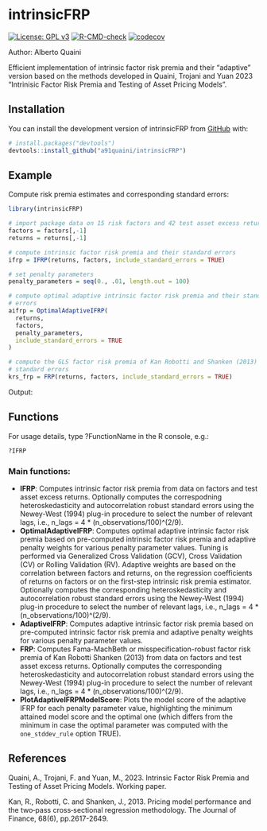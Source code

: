 # intrinsicFRP

<!-- badges: start -->
[![License: GPL v3](https://img.shields.io/badge/License-GPLv3-blue.svg)](https://www.gnu.org/licenses/gpl-3.0)
[![R-CMD-check](https://github.com/a91quaini/intrinsicFRP/actions/workflows/R-CMD-check.yaml/badge.svg)](https://github.com/a91quaini/intrinsicFRP/actions/workflows/R-CMD-check.yaml)
[![codecov](https://codecov.io/gh/a91quaini/adaptiveIFRP/branch/main/graph/badge.svg?token=0F8R40B0FP)](https://codecov.io/gh/a91quaini/intrinsicFRP)
<!-- badges: end -->

Author: Alberto Quaini

Efficient implementation of intrinsic factor risk premia and their
“adaptive” version based on the methods developed in Quaini, Trojani and
Yuan 2023 “Intrinisic Factor Risk Premia and Testing of Asset Pricing
Models”.

## Installation

You can install the development version of intrinsicFRP from
[GitHub](https://github.com/) with:

``` r
# install.packages("devtools")
devtools::install_github("a91quaini/intrinsicFRP")
```

## Example

Compute risk premia estimates and corresponding standard errors:

```R
library(intrinsicFRP)

# import package data on 15 risk factors and 42 test asset excess returns
factors = factors[,-1]
returns = returns[,-1]

# compute intrinsic factor risk premia and their standard errors
ifrp = IFRP(returns, factors, include_standard_errors = TRUE)

# set penalty parameters
penalty_parameters = seq(0., .01, length.out = 100)

# compute optimal adaptive intrinsic factor risk premia and their standard
# errors
aifrp = OptimalAdaptiveIFRP(
  returns,
  factors,
  penalty_parameters,
  include_standard_errors = TRUE
)

# compute the GLS factor risk premia of Kan Robotti and Shanken (2013) and their
# standard errors
krs_frp = FRP(returns, factors, include_standard_errors = TRUE)
```

Output:

<!--<p float="left">
<img src="inst/examples/risk_premia.svg" width="800" />
</p>-->

## Functions

For usage details, type ?FunctionName in the R console, e.g.:

```R
?IFRP
```

### Main functions:

- **IFRP**: Computes intrinsic factor risk premia from data on factors
  and test asset excess returns. Optionally computes the 
  correspodning heteroskedasticity and autocorrelation robust standard errors 
  using the Newey-West (1994) plug-in procedure to select the number of 
  relevant lags, i.e., n_lags = 4 * (n_observations/100)^(2/9).
- **OptimalAdaptiveIFRP**: Computes optimal adaptive intrinsic factor risk 
  premia based on pre-computed intrinsic factor risk premia and adaptive penalty 
  weights for various penalty parameter values. Tuning is performed via
  Generalized Cross Validation (GCV), Cross Validation (CV) or Rolling 
  Validation (RV). Adaptive weights are based on the correlation between factors 
  and returns, on the regression coefficients of returns on factors or on the 
  first-step intrinsic risk premia estimator. Optionally computes the 
  corresponding heteroskedasticity and autocorrelation robust standard errors 
  using the Newey-West (1994) plug-in procedure to select the number of 
  relevant lags, i.e., n_lags = 4 * (n_observations/100)^(2/9).
- **AdaptiveIFRP**: Computes adaptive intrinsic factor risk premia based on
  pre-computed intrinsic factor risk premia and adaptive penalty weights for
  various penalty parameter values.
- **FRP**: Computes Fama-MachBeth or misspecification-robust factor risk
  premia of Kan Robotti Shanken (2013) from data on factors and test
  asset excess returns. Optionally computes the 
  corresponding heteroskedasticity and autocorrelation robust standard errors 
  using the Newey-West (1994) plug-in procedure to select the number of 
  relevant lags, i.e., n_lags = 4 * (n_observations/100)^(2/9).
- **PlotAdaptiveIFRPModelScore**: Plots the model score of the adaptive IFRP for
  each penalty parameter value, highlighting the minimum attained model score 
  and the optimal one (which differs from the minimum in case the optimal 
  parameter was computed with the `one_stddev_rule` option TRUE).

## References

Quaini, A., Trojani, F. and Yuan, M., 2023. Intrinsic Factor Risk Premia
and Testing of Asset Pricing Models. Working paper.

Kan, R., Robotti, C. and Shanken, J., 2013. Pricing model performance and the two‐pass cross‐sectional regression methodology. The Journal of Finance, 68(6), pp.2617-2649.
